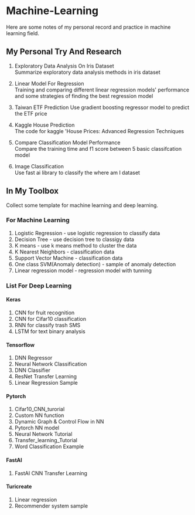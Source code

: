 # Machine-Learning
Here are some notes of my personal record and practice in machine learning field.

## My Personal Try And Research
1. Exploratory Data Analysis On Iris Dataset  
    Summarize exploratory data analysis methods  in iris dataset
    
2. Linear Model For Regression  
    Training and comparing different linear regression models' performance and some strategies of finding the best regression model 
    
3. Taiwan ETF Prediction
    Use gradient boosting regressor model to predict the ETF price  

4. Kaggle House Prediction   
    The code for kaggle 'House Prices: Advanced Regression Techniques
    
5. Compare Classification Model Performance  
    Compare the training time and f1 score between 5 basic classifcation model  
    
6. Image Classification  
    Use fast ai library to classify the where am I dataset

## In My Toolbox
Collect some template for machine learning and deep learning.  

### For Machine Learning 
1. Logistic Regression - use logistic regression to classify data 
2. Decision Tree - use decision tree to classigy data
3. K means - use k means method to cluster the data
4. K Nearest Neighbors - classification data
5. Support Vector Machine - classification data
6. One class SVM(Anomaly detection) - sample of anomaly detection
7. Linear regression model - regression model with tunning

### List For Deep Learning
#### Keras
1. CNN for fruit recognition
2. CNN for Cifar10 classification
3. RNN for classify trash SMS
4. LSTM for text binary analysis

#### Tensorflow
1. DNN Regressor
2. Neural Network Classification
3. DNN Classifier
4. ResNet Transfer Learning
5. Linear Regression Sample

#### Pytorch
1. Cifar10_CNN_turorial
2. Custom NN function
3. Dynamic Graph & Control Flow in NN
4. Pytorch NN model
5. Neural Network Tutorial
6. Transfer_learning_Tutorial
7. Word Classification Example

#### FastAI
1. FastAI CNN Transfer Learning

#### Turicreate
1. Linear regression
2. Recommender system sample
